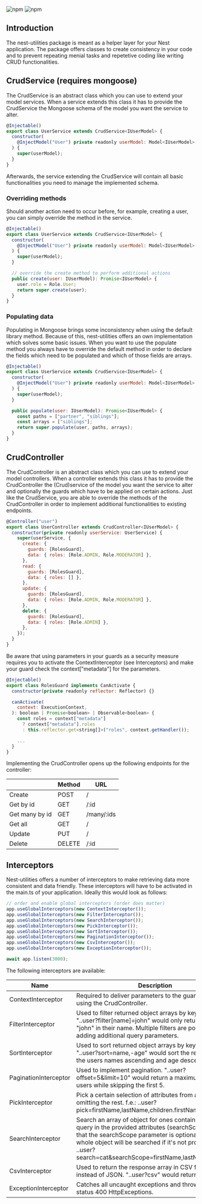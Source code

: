 ![npm](https://img.shields.io/npm/dt/nest-utilities.svg)
![npm](https://img.shields.io/npm/v/nest-utilities.svg)

## Introduction

The nest-utilities package is meant as a helper layer for your Nest application. The package offers classes to create consistency in your code and to prevent repeating menial tasks and repetetive coding like writing CRUD functionalities.

## CrudService (requires mongoose)

The CrudService is an abstract class which you can use to extend your model services. When a service extends this class it has to provide the CrudService the Mongoose schema of the model you want the service to alter.

```js
@Injectable()
export class UserService extends CrudService<IUserModel> {
  constructor(
    @InjectModel("User") private readonly userModel: Model<IUserModel>
  ) {
    super(userModel);
  }
}
```

Afterwards, the service extending the CrudService will contain all basic functionalities you need to manage the implemented schema.

### Overriding methods

Should another action need to occur before, for example, creating a user, you can simply override the method in the service.

```js
@Injectable()
export class UserService extends CrudService<IUserModel> {
  constructor(
    @InjectModel("User") private readonly userModel: Model<IUserModel>
  ) {
    super(userModel);
  }

  // override the create method to perform additional actions
  public create(user: IUserModel): Promise<IUserModel> {
    user.role = Role.User;
    return super.create(user);
  }
}
```

### Populating data

Populating in Mongoose brings some inconsistency when using the default library method. Because of this, nest-utilities offers an own implementation which solves some basic issues. When you want to use the populate method you always have to override the default method in order to declare the fields which need to be populated and which of those fields are arrays.

```js
@Injectable()
export class UserService extends CrudService<IUserModel> {
  constructor(
    @InjectModel("User") private readonly userModel: Model<IUserModel>
  ) {
    super(userModel);
  }

  public populate(user: IUserModel): Promise<IUserModel> {
    const paths = ["partner", "siblings"];
    const arrays = ["siblings"];
    return super.populate(user, paths, arrays);
  }
}
```

## CrudController

The CrudController is an abstract class which you can use to extend your model controllers. When a controller extends this class it has to provide the CrudController the (Crud)service of the model you want the service to alter and optionally the guards which have to be applied on certain actions. Just like the CrudService, you are able to override the methods of the CrudController in order to implement additional functionalities to existing endpoints.

```js
@Controller("user")
export class UserController extends CrudController<IUserModel> {
  constructor(private readonly userService: UserService) {
    super(userService, {
      create: {
        guards: [RolesGuard],
        data: { roles: [Role.ADMIN, Role.MODERATOR] },
      },
      read: {
        guards: [RolesGuard],
        data: { roles: [] },
      },
      update: {
        guards: [RolesGuard],
        data: { roles: [Role.ADMIN, Role.MODERATOR] },
      },
      delete: {
        guards: [RolesGuard],
        data: { roles: [Role.ADMIN] },
      },
    });
  }
}
```

Be aware that using parameters in your guards as a security measure requires you to activate the ContextInterceptor (see Interceptors) and make your guard check the context["metadata"] for the parameters.

```js
@Injectable()
export class RolesGuard implements CanActivate {
  constructor(private readonly reflector: Reflector) {}

  canActivate(
    context: ExecutionContext,
  ): boolean | Promise<boolean> | Observable<boolean> {
    const roles = context["metadata"]
      ? context["metadata"].roles
      : this.reflector.get<string[]>("roles", context.getHandler());

    ...
  }
}
```

Implementing the CrudController opens up the following endpoints for the controller:

|                | Method | URL        |
| -------------- | ------ | ---------- |
| Create         | POST   | /          |
| Get by id      | GET    | /:id       |
| Get many by id | GET    | /many/:ids |
| Get all        | GET    | /          |
| Update         | PUT    | /          |
| Delete         | DELETE | /:id       |

## Interceptors

Nest-utilities offers a number of interceptors to make retrieving data more consistent and data friendly. These interceptors will have to be activated in the main.ts of your application. Ideally this would look as follows:

```js
// order and enable global interceptors (order does matter)
app.useGlobalInterceptors(new ContextInterceptor());
app.useGlobalInterceptors(new FilterInterceptor());
app.useGlobalInterceptors(new SearchInterceptor());
app.useGlobalInterceptors(new PickInterceptor());
app.useGlobalInterceptors(new SortInterceptor());
app.useGlobalInterceptors(new PaginationInterceptor());
app.useGlobalInterceptors(new CsvInterceptor());
app.useGlobalInterceptors(new ExceptionInterceptor());

await app.listen(3000);
```

The following interceptors are available:

| Name                  | Description                                                                                                                                                                                                                                                                             |
| --------------------- | --------------------------------------------------------------------------------------------------------------------------------------------------------------------------------------------------------------------------------------------------------------------------------------- |
| ContextInterceptor    | Required to deliver parameters to the guards when using the CrudController.                                                                                                                                                                                                             |
| FilterInterceptor     | Used to filter returned object arrays by key values. "..user?filter[name]=john" would only return users with "john" in their name. Multiple filters are possible by adding additional query parameters.                                                                                 |
| SortInterceptor       | Used to sort returned object arrays by key values. "..user?sort=name,-age" would sort the response on the users names ascending and age descending.                                                                                                                                     |
| PaginationInterceptor | Used to implement pagination. "..user?offset=5&limit=10" would return a maximum of 10 users while skipping the first 5.                                                                                                                                                                 |
| PickInterceptor       | Pick a certain selection of attributes from a response omitting the rest. f.e.: ..user?pick=firstName,lastName,children.firstName                                                                                                                                                       |
| SearchInterceptor     | Search an array of object for ones containing the given query in the provided attributes (searchScope). Note that the searchScope parameter is optional and that the whole object will be searched if it's not provided. f.e.: ..user?search=cat&searchScope=firstName,lastName,address |
| CsvInterceptor        | Used to return the response array in CSV format instead of JSON. "..user?csv" would return a CSV.                                                                                                                                                                                       |
| ExceptionInterceptor  | Catches all uncaught exceptions and throws them as status 400 HttpExceptions.                                                                                                                                                                                                           |
